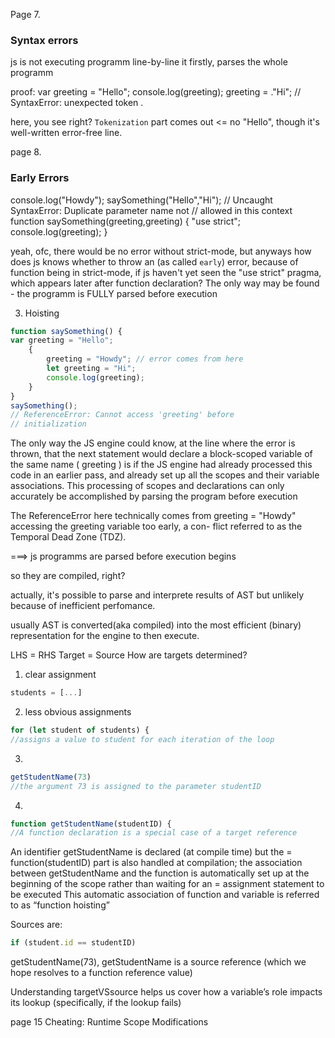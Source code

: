Page 7.

### Syntax errors
 js is not executing programm line-by-line
it firstly, parses the whole programm

proof:
var greeting = "Hello";
console.log(greeting);
greeting = ."Hi";
// SyntaxError: unexpected token .

here, you see right? `Tokenization` part comes out <= no "Hello", though it's well-written error-free line.


page 8.

### Early Errors

console.log("Howdy");
saySomething("Hello","Hi");
// Uncaught SyntaxError: Duplicate parameter name not
// allowed in this context
function saySomething(greeting,greeting) {
	"use strict";
	console.log(greeting);
}


yeah, ofc, there would be no error without strict-mode, but anyways
how does js knows whether to throw an (as called `early`) error, because of function being in strict-mode, if js haven't yet seen the "use strict" pragma, which appears later after function declaration?
The only way may be found - the programm is FULLY parsed before execution  


3. Hoisting


```javascript
function saySomething() {
var greeting = "Hello";
	{
		greeting = "Howdy"; // error comes from here
		let greeting = "Hi";
		console.log(greeting);
	}
}
saySomething();
// ReferenceError: Cannot access 'greeting' before
// initialization
```
The only way the JS engine could know, at the line where
the error is thrown, that the next statement would declare
a block-scoped variable of the same name ( greeting ) is if
the JS engine had already processed this code in an earlier
pass, and already set up all the scopes and their variable
associations. This processing of scopes and declarations can
only accurately be accomplished by parsing the program
before execution

The ReferenceError here technically comes from greeting
= "Howdy" accessing the greeting variable too early, a con-
flict referred to as the Temporal Dead Zone (TDZ).


===> js programms are parsed before execution begins

so they are compiled, right? 

actually, it's possible to parse and interprete results of AST
but unlikely because of inefficient perfomance.  

usually AST is converted(aka compiled) into the most efficient
(binary) representation for the engine to then execute.


LHS = RHS
Target = Source
How are targets determined?

1. clear assignment
```js
students = [...]
```

2. less obvious assignments
```js
for (let student of students) {
//assigns a value to student for each iteration of the loop
```
3. 
```js
getStudentName(73)
//the argument 73 is assigned to the parameter studentID
```
4. 
```js
function getStudentName(studentID) {
//A function declaration is a special case of a target reference
```
An identifier getStudentName is declared (at compile time)
but the = function(studentID) part is also handled at
compilation; the association between getStudentName and
the function is automatically set up at the beginning of the
scope rather than waiting for an = assignment statement to
be executed
This automatic association of function and variable is referred to as “function hoisting”



Sources are:
```js
if (student.id == studentID)
```

getStudentName(73), getStudentName is a source reference (which we hope resolves to a function reference value)


Understanding targetVSsource helps us cover how a variable’s role impacts its lookup (specifically, if the lookup
fails)


page 15 Cheating: Runtime Scope
Modifications










































